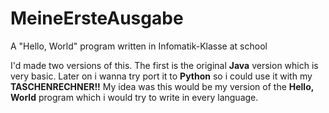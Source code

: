 # MeineErsteAusgabe
A "Hello, World" program written in Infomatik-Klasse at school

I'd made two versions of this. The first is the original **Java** version which is very basic.
Later on i wanna try port it to **Python** so i could use it with my **TASCHENRECHNER!!**
My idea was this would be my version of the **Hello, World** program which i would try to write in every language.

